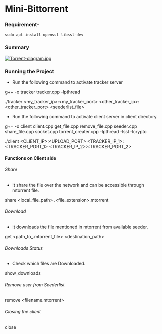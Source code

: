 # Mini-Bittorrent
### Requirement-
`sudo apt install openssl libssl-dev`

### Summary
[![Torrent-diagram.jpg](https://i.postimg.cc/T1nYXCCh/Torrent-diagram.jpg)](https://postimg.cc/MfK87bk8)

### Running the Project
* Run the following command to activate tracker server
 
 g++ -o tracker tracker.cpp -lpthread
 
  
 ./tracker <my_tracker_ip>:<my_tracker_port> <other_tracker_ip>:<other_tracker_port>  <seederlist_file>
 
* Run the following command to activate client server in client directory.
 
 g++ -o client client.cpp get_file.cpp remove_file.cpp seeder.cpp share_file.cpp socket.cpp torrent_creater.cpp -lpthread -lssl -lcrypto
 
 
 ./client <CLIENT_IP>:<UPLOAD_PORT> <TRACKER_IP_1>:<TRACKER_PORT_1> <TRACKER_IP_2>:<TRACKER_PORT_2>
 
  
#### Functions on Client side
###### Share
* It share the file over the network and can be accessible through mtorrent file.

share <local_file_path> <filename>.<file_extension>.mtorrent

###### Download
* It downloads the file mentioned in mtorrent from available seeder.

 get <path_to_.mtorrent_file> <destination_path>

###### Downloads Status
* Check which files are Downloaded.

show_downloads

###### Remove user from Seederlist

remove <filename.mtorrent>

###### Closing the client

close
